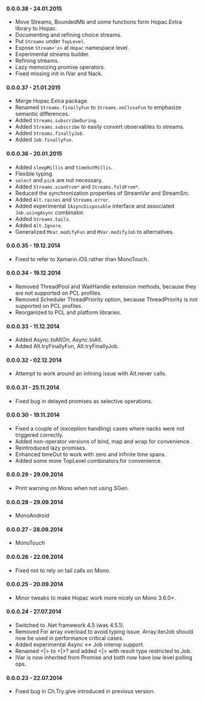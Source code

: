 #### 0.0.0.38 - 24.01.2015
* Move Streams, BoundedMb and some functions form Hopac.Extra library to Hopac.
* Documenting and refining choice streams.
* Put `Streams` under `TopLevel`.
* Expose `Stream<'x>` at `Hopac` namespace level.
* Experimental streams builder.
* Refining streams.
* Lazy memoizing promise operators.
* Fixed missing init in IVar and Nack.

#### 0.0.0.37 - 21.01.2015
* Merge Hopac.Extra package.
* Renamed `Streams.finallyFun` to `Streams.onCloseFun` to emphasize semantic differences.  
* Added `Streams.subscribeDuring`.
* Added `Streams.subscribe` to easily convert observables to streams.
* Added `Streams.finallyJob`.
* Added `Job.finallyFun`.

#### 0.0.0.36 - 20.01.2015
* Added `sleepMillis` and `timeOutMillis`.
* Flexible typing.
* `select` and `pick` are not necessary.
* Added `Streams.scanFrom*` and `Streams.foldFrom*`.
* Reduced the synchronization properties of StreamVar and StreamSrc.
* Added `Alt.raises` and `Streams.error`.
* Added experimental `IAsyncDisposable` interface and associated `Job.usingAsync` combinator.
* Added `Streams.tails`.
* Added `Alt.Ignore`.
* Generalized `MVar.modifyFun` and `MVar.modifyJob` to alternatives.

#### 0.0.0.35 - 19.12.2014
* Fixed to refer to Xamarin.iOS rather than MonoTouch.
	
#### 0.0.0.34 - 19.12.2014
* Removed ThreadPool and WaitHandle extension methods, because they are not supported on PCL profiles.
* Removed Scheduler ThreadPriority option, because ThreadPriority is not supported on PCL profiles.
* Reorganized to PCL and platform libraries.

#### 0.0.0.33 - 11.12.2014
* Added Async.toAltOn, Async.toAlt.
* Added Alt.tryFinallyFun, Alt.tryFinallyJob.

#### 0.0.0.32 - 02.12.2014
* Attempt to work around an inlining issue with Alt.never calls.

#### 0.0.0.31 - 25.11.2014
* Fixed bug in delayed promises as selective operations.

#### 0.0.0.30 - 19.11.2014
* Fixed a couple of (exception handling) cases where nacks were not triggered correctly.
* Added non-operator versions of bind, map and wrap for convenience.
* Reintroduced lazy promises.
* Enhanced timeOut to work with zero and infinite time spans.
* Added some more TopLevel combinators for convenience.

#### 0.0.0.29 - 29.09.2014
* Print warning on Mono when not using SGen.

#### 0.0.0.28 - 29.09.2014
* MonoAndroid

#### 0.0.0.27 - 28.09.2014
* MonoTouch

#### 0.0.0.26 - 22.09.2014 
* Fixed not to rely on tail calls on Mono.

#### 0.0.0.25 - 20.09.2014
* Minor tweaks to make Hopac work more nicely on Mono 3.6.0+.

#### 0.0.0.24 - 27.07.2014 
* Switched to .Net framework 4.5 (was 4.5.1).
* Removed For array overload to avoid typing issue.  Array.iterJob should now be used in performance critical cases.
* Added experimental Async &lt;-&gt; Job interop support.
* Renamed &lt;|&gt; to &lt;|&gt;? and added &lt;|&gt; with result type restricted to Job.
* IVar is now inherited from Promise and both now have low level polling ops.

#### 0.0.0.23 - 22.07.2014 
* Fixed bug in Ch.Try.give introduced in previous version.</releaseNotes>